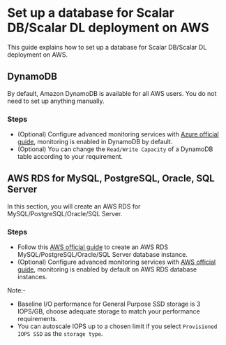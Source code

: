 # Set up a database for Scalar DB/Scalar DL deployment on AWS

This guide explains how to set up a database for Scalar DB/Scalar DL deployment on AWS.

## DynamoDB

By default, Amazon DynamoDB is available for all AWS users. You do not need to set up anything manually.

### Steps

* (Optional) Configure advanced monitoring services with [Azure official guide](https://docs.aws.amazon.com/amazondynamodb/latest/developerguide/monitoring-automated-manual.html), monitoring is enabled in DynamoDB by default.
* (Optional) You can change the `Read/Write Capacity` of a DynamoDB table according to your requirement.

## AWS RDS for MySQL, PostgreSQL, Oracle, SQL Server

In this section, you will create an AWS RDS for MySQL/PostgreSQL/Oracle/SQL Server.

### Steps

* Follow this [AWS official guide](https://docs.aws.amazon.com/AmazonRDS/latest/UserGuide/USER_CreateDBInstance.html) to create an AWS RDS MySQL/PostgreSQL/Oracle/SQL Server database instance.
* (Optional) Configure advanced monitoring services with [AWS official guide](https://docs.aws.amazon.com/AmazonRDS/latest/UserGuide/CHAP_Monitoring.html), monitoring is enabled by default on AWS RDS database instances.

Note:-
* Baseline I/O performance for General Purpose SSD storage is 3 IOPS/GB, choose adequate storage to match your performance requirements.
* You can autoscale IOPS up to a chosen limit if you select `Provisioned IOPS SSD` as the `storage type`.


